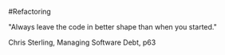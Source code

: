 #Refactoring 

"Always leave the code in better shape than when you started."

Chris Sterling, Managing Software Debt, p63